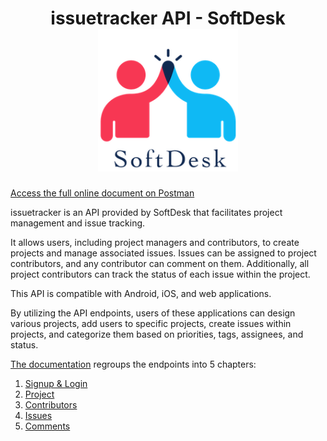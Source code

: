 <h1 align="center">
issuetracker API - SoftDesk<br>
<img alt="SoftDesk logo" src="./static/media/SoftDesk_Logo.png" width="224px"/><br/>
</h1>

[Access the full online document on Postman](https://documenter.getpostman.com/view/20632376/2s93m4YNhd)

issuetracker is an API provided by SoftDesk that facilitates project management and issue tracking.

It allows users, including project managers and contributors, to create projects and manage associated issues. Issues can be assigned to project contributors, and any contributor can comment on them. Additionally, all project contributors can track the status of each issue within the project.

This API is compatible with Android, iOS, and web applications.

By utilizing the API endpoints, users of these applications can design various projects, add users to specific projects, create issues within projects, and categorize them based on priorities, tags, assignees, and status.

[The documentation](https://documenter.getpostman.com/view/20632376/2s93m4YNhd) regroups the endpoints into 5 chapters:

1. [Signup & Login](https://documenter.getpostman.com/view/20632376/2s93m4YNhd#d1c03318-b0a9-43b3-a3dd-48387eeb2781)
2. [Project](https://documenter.getpostman.com/view/20632376/2s93m4YNhd#26060b4a-83c6-4e87-a12b-431f5800204d)
3. [Contributors](https://documenter.getpostman.com/view/20632376/2s93m4YNhd#ccd7549e-063c-4b14-b608-80981eb1825b)
4. [Issues](https://documenter.getpostman.com/view/20632376/2s93m4YNhd#ba035ce4-0379-44a8-94fa-330978b503b7)
5. [Comments](https://documenter.getpostman.com/view/20632376/2s93m4YNhd#b1adedb4-68ba-40b6-991e-467c9e274b48)